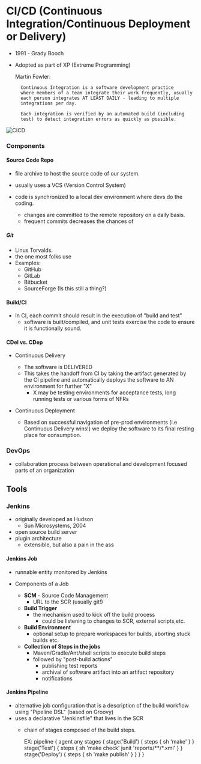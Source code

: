 # CI/CD (Continuous Integration/Continuous Deployment or Delivery)
- 1991 - Grady Booch
- Adopted as part of XP (Extreme Programming)

    
    Martin Fowler:
        
        Continuous Integration is a software development practice
        where members of a team integrate their work frequently, usually
        each person integrates AT LEAST DAILY - leading to multiple
        integrations per day. 

        Each integration is verified by an automated build (including
        test) to detect integration errors as quickly as possible. 


![CICD](/Users/Edward/IdeaProjects/edu/MasteringSoftwareTesting/src/main/resources/images/CICD.png)

### Components

#### Source Code Repo
- file archive to host the source code of our system. 
- usually uses a VCS (Version Control System)


- code is synchronized to a local dev environment where devs do
the coding. 
    - changes are committed to the remote repository on a daily
    basis.
    - frequent commits decreases the chances of 
    

##### Git
- Linus Torvalds. 
- the one most folks use
- Examples:
    - GitHub
    - GitLab
    - Bitbucket
    - SourceForge (Is this still a thing?)

#### Build/CI
- In CI, each commit should result in the execution of "build and test"
    - software is built/compiled, and unit tests exercise the code
    to ensure it is functionally sound. 
      
#### CDel vs. CDep
- Continuous Delivery
    - The software is DELIVERED
    - This takes the handoff from CI by taking the artifact 
    generated by the CI pipeline and automatically deploys the
    software to AN environment for further "X"    
        -  X may be testing environments for acceptance tests, 
        long running tests or various forms of NFRs


- Continuous Deployment
    - Based on successful navigation of pre-prod environments (i.e
      Continuous Delivery wins!) we deploy the software to its
      final resting place for consumption.

### DevOps
- collaboration process between operational and development focused
parts of an organization

## Tools

### Jenkins
- originally developed as Hudson 
    - Sun Microsystems, 2004
- open source build server
- plugin architecture
    - extensible, but also a pain in the ass
    
#### Jenkins Job
- runnable entity monitored by Jenkins

- Components of a Job
    - **SCM** - Source Code Management
        - URL to the SCR (usually git!)
    - **Build Trigger**
        - the mechanism used to kick off the build process
          - could be listening to changes to SCR, external scripts,etc. 
    - **Build Environment**
        - optional setup to prepare workspaces for builds, aborting
        stuck builds etc. 
    - **Collection of Steps in the jobs**
        - Maven/Gradle/Ant/shell scripts to execute build steps
        - followed by "post-build actions"
          - publishing test reports
          - archival of software artifact into an artifact repository
          - notifications

#### Jenkins Pipeline
- alternative job configuration that is a description of the build
workflow using "Pipeline DSL" (based on Groovy)
- uses a declarative "Jenkinsfile" that lives in the SCR
    - chain of stages composed of the build steps.
    

        EX:
        pipeline {
            agent any
            stages {
                stage('Build') {
                    steps {
                        sh 'make'
                    }
                }
                stage('Test') {
                    steps {
                        sh 'make check'
                        junit 'reports/**/*.xml'
                    }
                }
                stage('Deploy') {
                    steps {
                        sh 'make publish'
                    }
                }
            }
        }


